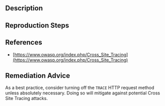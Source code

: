 ## Description


## Reproduction Steps


## References

- [https://www.owasp.org/index.php/Cross_Site_Tracing](https://www.owasp.org/index.php/Cross_Site_Tracing)


## Remediation Advice

As a best practice, consider turning off the `TRACE` HTTP request method unless absolutely necessary. Doing so will mitigate against potential Cross Site Tracing attacks.

